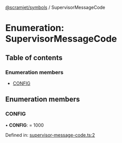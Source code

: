 [@scramjet/symbols](../README.md) / SupervisorMessageCode

# Enumeration: SupervisorMessageCode

## Table of contents

### Enumeration members

- [CONFIG](supervisormessagecode.md#config)

## Enumeration members

### CONFIG

• **CONFIG**: = 1000

Defined in: [supervisor-message-code.ts:2](https://github.com/scramjet-cloud-platform/scramjet-csi-dev/blob/8f44413a/packages/symbols/src/supervisor-message-code.ts#L2)
